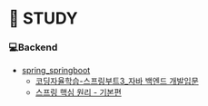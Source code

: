 # 📖 STUDY

### 💻Backend

* [spring_springboot](./springboot/)
  * [코딩자율학습-스프링부트3_자바 백엔드 개발입문](./springboot/코딩자율학습-스프링부트3_자바%20백엔드%20개발입문/)
  * [스프링 핵심 원리 - 기본편](./springboot/스프링%20핵심%20원리%20-%20기본편)	
